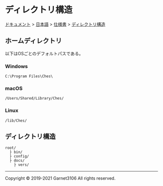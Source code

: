# ディレクトリ構造

[ドキュメント](../../../index.md) > [日本語](../../index.md) > [仕様書](../index.md) > [ディレクトリ構造](./index.md)

## ホームディレクトリ

以下はOSごとのデフォルトパスである。

### Windows

```
C:\Program Files\Ches\
```

### macOS

```
/Users/Shared/Library/Ches/
```

### Linux

```
/lib/Ches/
```

## ディレクトリ構造

```
root/
  ├ bin/
  ├ config/
  ├ docs/
    ├ vers/
```

---

Copyright © 2019-2021 Garnet3106 All rights reserved.
